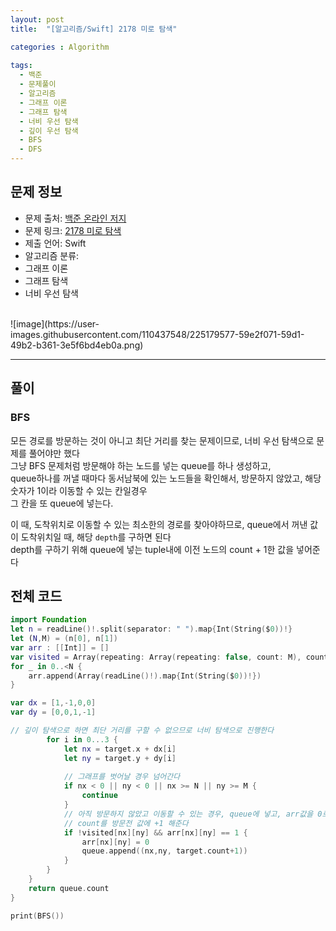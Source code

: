 ```yaml
---
layout: post
title:  "[알고리즘/Swift] 2178 미로 탐색"

categories : Algorithm
  
tags:
  - 백준
  - 문제풀이
  - 알고리즘
  - 그래프 이론
  - 그래프 탐색
  - 너비 우선 탐색
  - 깊이 우선 탐색
  - BFS
  - DFS
---
```


## 문제 정보
 - 문제 출처: [백준 온라인 저지](http://boj.kr/)
 - 문제 링크: [2178 미로 탐색](https://www.acmicpc.net/problem/2178)
 - 제출 언어: Swift
 - 알고리즘 분류: 
  - 그래프 이론
  - 그래프 탐색
  - 너비 우선 탐색

 <br>
![image](https://user-images.githubusercontent.com/110437548/225179577-59e2f071-59d1-49b2-b361-3e5f6bd4eb0a.png)

* * *    
## 풀이      

### BFS
모든 경로를 방문하는 것이 아니고 최단 거리를 찾는 문제이므로, 너비 우선 탐색으로 문제를 풀어야만 했다   
그냥 BFS 문제처럼 방문해야 하는 노드를 넣는 queue를 하나 생성하고,   
queue하나를 꺼낼 때마다 동서남북에 있는 노드들을 확인해서, 방문하지 않았고, 해당 숫자가 1이라 이동할 수 있는 칸일경우   
그 칸을 또 queue에 넣는다.  

이 때, 도착위치로 이동할 수 있는 최소한의 경로를 찾아야하므로, queue에서 꺼낸 값이 도착위치일 때, 해당 `depth`를 구하면 된다   
depth를 구하기 위해 queue에 넣는 tuple내에 이전 노드의 count + 1한 값을 넣어준다   

## 전체 코드
```swift
import Foundation
let n = readLine()!.split(separator: " ").map{Int(String($0))!}
let (N,M) = (n[0], n[1])
var arr : [[Int]] = []
var visited = Array(repeating: Array(repeating: false, count: M), count: N)
for _ in 0..<N {
    arr.append(Array(readLine()!).map{Int(String($0))!})
}

var dx = [1,-1,0,0]
var dy = [0,0,1,-1]

// 깊이 탐색으로 하면 최단 거리를 구할 수 없으므로 너비 탐색으로 진행한다
        for i in 0...3 {
            let nx = target.x + dx[i]
            let ny = target.y + dy[i]
            
            // 그래프를 벗어날 경우 넘어간다
            if nx < 0 || ny < 0 || nx >= N || ny >= M {
                continue
            }
            // 아직 방문하지 않았고 이동할 수 있는 경우, queue에 넣고, arr값을 0로 한다 (다시 방문하지 않기 위해 표기)
            // count를 방문전 값에 +1 해준다
            if !visited[nx][ny] && arr[nx][ny] == 1 {
                arr[nx][ny] = 0
                queue.append((nx,ny, target.count+1))
            }
        }
    }
    return queue.count
}

print(BFS())
```
